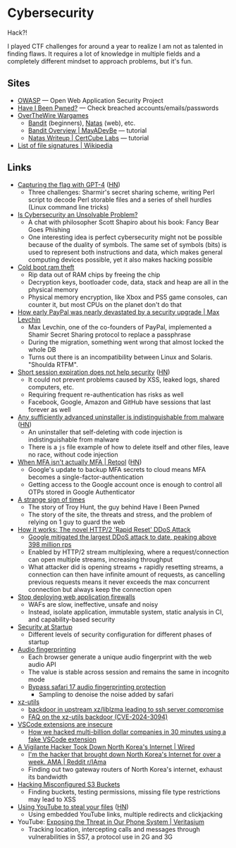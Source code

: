 # Cybersecurity

Hack?!

I played CTF challenges for around a year to realize I am not as talented in
finding flaws. It requires a lot of knowledge in multiple fields and a
completely different mindset to approach problems, but it's fun.

## Sites

- [OWASP](https://owasp.org/) — Open Web Application Security Project
- [Have I Been Pwned?](https://haveibeenpwned.com/) — Check breached
  accounts/emails/passwords
- [OverTheWire Wargames](https://overthewire.org/wargames/)
  - [Bandit](https://overthewire.org/wargames/bandit/) (beginners),
    [Natas](https://overthewire.org/wargames/natas/) (web), etc.
  - [Bandit Overview | MayADevBe](https://mayadevbe.me/posts/overthewire/bandit/overview/)
    — tutorial
  - [Natas Writeup | CertCube Labs](https://blog.certcube.com/overthewire-natas/)
    — tutorial
- [List of file signatures | Wikipedia](https://en.wikipedia.org/wiki/List_of_file_signatures)

## Links

- [Capturing the flag with GPT-4](https://micahflee.com/2023/04/capturing-the-flag-with-gpt-4/)
  ([HN](https://news.ycombinator.com/item?id=35683265))
  - Three challenges: Sharmir's secret sharing scheme, writing Perl script to
    decode Perl storable files and a series of shell hurdles (Linux command line
    tricks)
- [Is Cybersecurity an Unsolvable Problem?](https://arstechnica.com/features/2023/05/is-cybersecurity-an-unsolvable-problem/)
  - A chat with philosopher Scott Shapiro about his book: Fancy Bear Goes
    Phishing
  - One interesting idea is perfect cybersecurity might not be possible because
    of the duality of symbols. The same set of symbols (bits) is used to
    represent both instructions and data, which makes general computing devices
    possible, yet it also makes hacking possible
- [Cold boot ram theft](https://www.theregister.com/2023/06/09/cold_boot_ram_theft/)
  - Rip data out of RAM chips by freeing the chip
  - Decryption keys, bootloader code, data, stack and heap are all in the
    physical memory
  - Physical memory encryption, like Xbox and PS5 game consoles, can counter it,
    but most CPUs on the planet don't do that
- [How early PayPal was nearly devastated by a security upgrade | Max Levchin](https://max.levch.in/post/724289457144070144/shamir-secret-sharing-its-3am-paul-the-head-of)
  - Max Levchin, one of the co-founders of PayPal, implemented a Shamir Secret
    Sharing protocol to replace a passphrase
  - During the migration, something went wrong that almost locked the whole DB
  - Turns out there is an incompatibility between Linux and Solaris. "Shoulda
    RTFM".
- [Short session expiration does not help security](https://www.sjoerdlangkemper.nl/2023/08/16/session-timeout/)
  ([HN](https://news.ycombinator.com/item?id=37173339))
  - It could not prevent problems caused by XSS, leaked logs, shared computers,
    etc.
  - Requiring frequent re-authentication has risks as well
  - Facebook, Google, Amazon and GitHub have sessions that last forever as well
- [Any sufficiently advanced uninstaller is indistinguishable from malware](https://devblogs.microsoft.com/oldnewthing/20230911-00/?p=108749)
  ([HN](https://news.ycombinator.com/item?id=37491862))
  - An uninstaller that self-deleting with code injection is indistinguishable
    from malware
  - There is a `js` file example of how to delete itself and other files, leave
    no race, without code injection
- [When MFA isn't actually MFA | Retool](https://retool.com/blog/mfa-isnt-mfa/)
  ([HN](https://news.ycombinator.com/item?id=37500895))
  - Google's update to backup MFA secrets to cloud means MFA becomes a
    single-factor-authentication
  - Getting access to the Google account once is enough to control all OTPs
    stored in Google Authenticator
- [A strange sign of times](https://www.abc.net.au/news/2023-09-23/cybersecurity-troy-hunt-have-i-been-pwned-fighting-data-breaches/102803748)
  - The story of Troy Hunt, the guy behind Have I Been Pwned
  - The story of the site, the threats and stress, and the problem of relying on
    1 guy to guard the web
- [How it works: The novel HTTP/2 'Rapid Reset' DDoS Attack](https://cloud.google.com/blog/products/identity-security/how-it-works-the-novel-http2-rapid-reset-ddos-attack)
  - [Google mitigated the largest DDoS attack to date, peaking above 398 million rps](https://cloud.google.com/blog/products/identity-security/google-cloud-mitigated-largest-ddos-attack-peaking-above-398-million-rps)
  - Enabled by HTTP/2 stream multiplexing, where a request/connection can open
    multiple streams, increasing throughput
  - What attacker did is opening streams + rapidly resetting streams, a
    connection can then have infinite amount of requests, as cancelling previous
    requests means it never exceeds the max concurrent connection but always
    keep the connection open
- [Stop deploying web application firewalls](https://www.macchaffee.com/blog/2023/wafs/)
  - WAFs are slow, ineffective, unsafe and noisy
  - Instead, isolate application, immutable system, static analysis in CI, and
    capability-based security
- [Security at Startup](https://vadimkravcenko.com/shorts/security-at-startup/)
  - Different levels of security configuration for different phases of startup
- [Audio fingerprinting](https://fingerprint.com/blog/audio-fingerprinting/)
  - Each browser generate a unique audio fingerprint with the web audio API
  - The value is stable across session and remains the same in incognito mode
  - [Bypass safari 17 audio fingerprinting protection](https://fingerprint.com/blog/bypassing-safari-17-audio-fingerprinting-protection/)
    - Sampling to denoise the noise added by safari
- [xz-utils](https://news.ycombinator.com/item?id=39865810)
  - [backdoor in upstream xz/liblzma leading to ssh server compromise](https://www.openwall.com/lists/oss-security/2024/03/29/4)
  - [FAQ on the xz-utils backdoor (CVE-2024-3094)](https://gist.github.com/thesamesam/223949d5a074ebc3dce9ee78baad9e27)
- [VSCode extensions are insecure](https://www.baldurbjarnason.com/2024/vscode-extensions-are-insecure/)
  - [How we hacked multi-billion dollar companies in 30 minutes using a fake VSCode extension](https://medium.com/@amitassaraf/the-story-of-extensiontotal-how-we-hacked-the-vscode-marketplace-5c6e66a0e9d7)
- [A Vigilante Hacker Took Down North Korea's Internet | Wired](https://www.wired.com/story/p4x-north-korea-internet-hacker-identity-reveal/)
  - [I'm the hacker that brought down North Korea's Internet for over a week. AMA | Reddit r/IAma](https://www.reddit.com/r/IAmA/comments/1divlp3/im_the_hacker_that_brought_down_north_koreas/)
  - Finding out two gateway routers of North Korea's internet, exhaust its
    bandwidth
- [Hacking Misconfigured S3 Buckets](https://blog.intigriti.com/hacking-tools/hacking-misconfigured-aws-s3-buckets-a-complete-guide)
  - Finding buckets, testing permissions, missing file type restrictions may
    lead to XSS
- [Using YouTube to steal your files](https://lyra.horse/blog/2024/09/using-youtube-to-steal-your-files)
  ([HN](https://news.ycombinator.com/item?id=41608949))
  - Using embedded YouTube links, multiple redirects and clickjacking
- YouTube:
  [Exposing the Threat in Our Phone System | Veritasium](https://youtu.be/wVyu7NB7W6Y)
  - Tracking location, intercepting calls and messages through vulnerabilities
    in SS7, a protocol use in 2G and 3G
